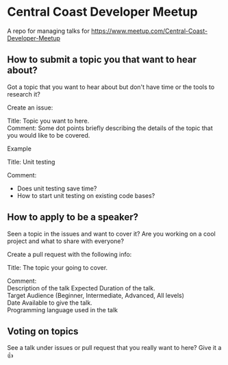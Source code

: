 # Central Coast Developer Meetup
A repo for managing talks for https://www.meetup.com/Central-Coast-Developer-Meetup

## How to submit a topic you that want to hear about?
Got a topic that you want to hear about but don't have time or the tools to research it?

Create an issue:

Title: Topic you want to here.  
Comment: Some dot points briefly describing the details of the topic that you would like to be covered.

Example

Title:
Unit testing

Comment:  
* Does unit testing save time?
* How to start unit testing on existing code bases?

## How to apply to be a speaker?
Seen a topic in the issues and want to cover it? Are you working on a cool project and what to share with everyone?

Create a pull request with the following info:  

Title: 
The topic your going to cover.

Comment:  
Description of the talk
Expected Duration of the talk.  
Target Audience (Beginner, Intermediate, Advanced, All levels)  
Date Available to give the talk.   
Programming language used in the talk  

## Voting on topics
See a talk under issues or pull request that you really want to here? Give it a :+1: 

